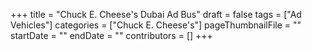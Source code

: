 +++
title = "Chuck E. Cheese's Dubai Ad Bus"
draft = false
tags = ["Ad Vehicles"]
categories = ["Chuck E. Cheese's"]
pageThumbnailFile = ""
startDate = ""
endDate = ""
contributors = []
+++
